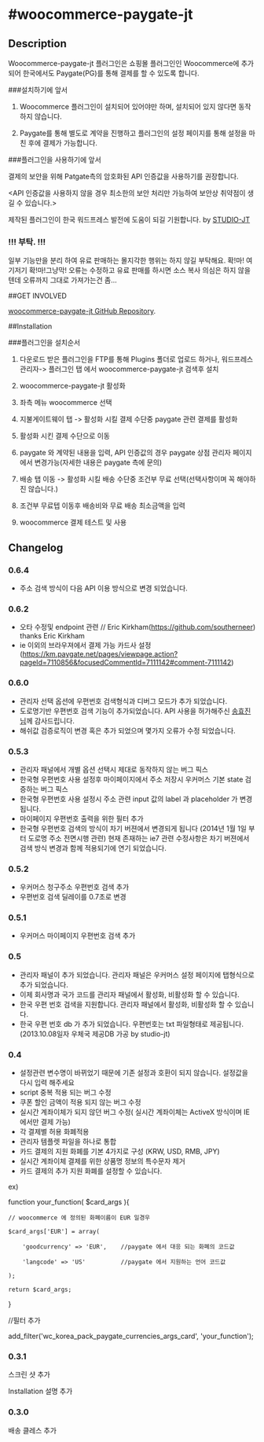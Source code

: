 
#woocommerce-paygate-jt
======================




## Description


Woocommerce-paygate-jt 플러그인은 쇼핑몰 플러그인인 Woocommerce에 추가되어 한국에서도 Paygate(PG)를 통해 결제를 할 수 있도록 합니다.


###설치하기에 앞서

1. Woocommerce 플러그인이 설치되어 있어야만 하며, 설치되어 있지 않다면 동작하지 않습니다.

2. Paygate를 통해 별도로 계약을 진행하고 플러그인의 설정 페이지를 통해 설정을 마친 후에 결제가 가능합니다.


###플러그인을 사용하기에 앞서

결제의 보안을 위해 Patgate측의 암호화된 API 인증값을 사용하기를 권장합니다.

<API 인증값을 사용하지 않을 경우 최소한의 보안 처리만 가능하여 보안상 취약점이 생길 수 있습니다.>


제작된 플러그인이 한국 워드프레스 발전에 도움이 되길 기원합니다.   by [STUDIO-JT](http://studio-jt.co.kr)

### !!! 부탁. !!!
일부 기능만을 분리 하여 유료 판매하는 몰지각한 행위는 하지 않길 부탁해요. 확!마! 여기저기 확!마!그냥막!
오류는 수정하고 유료 판매를 하시면 소스 복사 의심은 하지 않을텐데 오류까지 그대로 가져가는건 좀...


##GET INVOLVED


[woocommerce-paygate-jt GitHub Repository](https://github.com/Jeongdaeho/woocommerce-paygate-jt).



##Installation


###플러그인을 설치순서

1. 다운로드 받은 플러그인을 FTP를 통해 Plugins 폴더로 업로드 하거나, 워드프레스 관리자-> 플러그인 탭 에서 woocommerce-paygate-jt 검색후 설치

2. woocommerce-paygate-jt 활성화

3. 좌측 메뉴 woocommerce 선택

4. 지불게이트웨이 탭 -> 활성화 시킬 결제 수단중 paygate 관련 결제를 활성화

5. 활성화 시킨 결제 수단으로 이동

5. paygate 와 계약된 내용을 입력, API 인증값의 경우 paygate 상점 관리자 페이지에서 변경가능(자세한 내용은 paygate 측에 문의)

6. 배송 탭 이동 -> 활성화 시킬 배송 수단중 조건부 무료 선택(선택사항이며 꼭 해야하진 않습니다.)

7. 조건부 무료텝 이동후 배송비와 무료 배송 최소금액을 입력

8. woocommerce 결제 테스트 및 사용



## Changelog


### 0.6.4
* 주소 검색 방식이 다음 API 이용 방식으로 변경 되었습니다.

### 0.6.2
* 오타 수정및 endpoint 관련 // Eric Kirkham(https://github.com/southerneer) thanks Eric Kirkham
* ie 이외의 브라우져에서 결제 가능 카드사 설정(https://km.paygate.net/pages/viewpage.action?pageId=7110856&focusedCommentId=7111142#comment-7111142)

### 0.6.0
* 관리자 선택 옵션에 우편번호 검색형식과 디버그 모드가 추가 되었습니다.
* 도로명기반 우편번호 검색 기능이 추가되었습니다. API 사용을 허가해주신 [송효진님](http://xenosi.de/roadzip)께 감사드립니다.
* 해쉬값 검증로직이 변경 혹은 추가 되었으며 몇가지 오류가 수정 되었습니다.

### 0.5.3
* 관리자 패널에서 개별 옵션 선택시 제대로 동작하지 않는 버그 픽스
* 한국형 우편번호 사용 설정후 마이페이지에서 주소 저장시 우커머스 기본 state 검증하는 버그 픽스
* 한국형 우편번호 사용 설정시 주소 관련 input 값의 label 과 placeholder 가 변경됩니다.
* 마이페이지 우편번호 출력을 위한 필터 추가
* 한국형 우편번호 검색의 방식이 차기 버젼에서 변경되게 됩니다 (2014년 1월 1일 부터 도로명 주소 전면시행 관련)
 현재 존재하는 ie7 관련 수정사항은 차기 버젼에서 검색 방식 변경과 함께 적용되기에 연기 되었습니다.

### 0.5.2
* 우커머스 청구주소 우편번호 검색 추가
* 우편번호 검색 딜레이를 0.7초로 변경

### 0.5.1
* 우커머스 마이페이지 우편번호 검색 추가

### 0.5
* 관리자 패널이 추가 되었습니다. 관리자 패널은 우커머스 설정 페이지에 탭형식으로 추가 되었습니다.
* 이제 회사명과 국가 코드를 관리자 패널에서 활성화, 비활성화 할 수 있습니다.
* 한국 우편 번호 검색을 지원합니다. 관리자 패널에서 활성화, 비활성화 할 수 있습니다.
* 한국 우편 번호 db 가 추가 되었습니다. 우편번호는 txt 파일형태로 제공됩니다. (2013.10.08일자 우체국 제공DB    가공 by studio-jt)

### 0.4
* 설정관련 변수명이 바뀌었기 때문에 기존 설정과 호환이 되지 않습니다. 설정값을 다시 입력 해주세요
* script 중복 적용 되는 버그 수정
* 쿠폰 할인 금액이 적용 되지 않는 버그 수정
* 실시간 계좌이체가 되지 않던 버그 수정( 실시간 계좌이체는 ActiveX 방식이며 IE 에서만 결제 가능)
* 각 결제별 허용 화폐적용
* 관리자 템플렛 파일을 하나로 통합
* 카드 결제의 지원 화폐를 기본 4가지로 구성 (KRW, USD, RMB, JPY)
* 실시간 계좌이체 결제를 위한 상품명 정보의 특수문자 제거
* 카드 결제의 추가 지원 화폐를 설정할 수 있습니다.

ex)

function your_function( $card_args ){

    // woocommerce 에 정의된 화폐이름이 EUR 일경우

    $card_args['EUR'] = array(

        'goodcurrency' => 'EUR',    //paygate 에서 대응 되는 화폐의 코드값

        'langcode' => 'US'          //paygate 에서 지원하는 언어 코드값

    );

    return $card_args;

}

//필터 추가

add_filter('wc_korea_pack_paygate_currencies_args_card', 'your_function');

### 0.3.1

스크린 샷 추가

Installation 설명 추가

### 0.3.0
배송 클레스 추가

